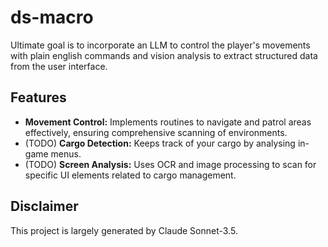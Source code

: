 # ds-macro

Ultimate goal is to incorporate an LLM to control the player's movements with plain english commands and vision analysis to extract structured data from the user interface.

## Features

- **Movement Control:** Implements routines to navigate and patrol areas effectively, ensuring comprehensive scanning of environments.
- (TODO) **Cargo Detection:** Keeps track of your cargo by analysing in-game menus.
- (TODO) **Screen Analysis:** Uses OCR and image processing to scan for specific UI elements related to cargo management.

## Disclaimer

This project is largely generated by Claude Sonnet-3.5.
